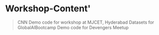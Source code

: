 # Workshop-Content'
> CNN Demo code for workshop at MJCET, Hyderabad
> Datasets for GlobalAIBootcamp
> Demo code for Devengers Meetup
